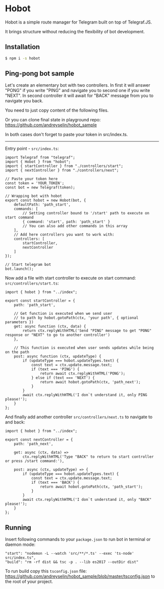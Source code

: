 # Hobot

Hobot is a simple route manager for Telegram built on top of Telegraf.JS.

It brings structure without reducing the flexibility of bot development.

## Installation

```sh
$ npm i -s hobot
```

## Ping-pong bot sample

Let's create an elementary bot with two controllers.
In first it will answer "PONG" if you write "PING" and navigate you to second one if you write "NEXT".
In second controller it will await for "BACK" message from you to navigate you back.

You need to just copy content of the following files.

Or you can clone final state in playground repo: https://github.com/andreyselin/hobot_sample

In both cases don't forget to paste your token in src/index.ts.

---

Entry point - `src/index.ts`:
```
import Telegraf from "telegraf";
import { Hobot } from "hobot";
import { startController } from "./controllers/start";
import { nextController } from "./controllers/next";

// Paste your token here
const token = 'YOUR_TOKEN';
const bot = new Telegraf(token);

// Wrapping bot with hobot
export const hobot = new Hobot(bot, {
    defaultPath: 'path_start',
    commands: [
        // Setting controller bound to '/start' path to execute on start command
        { command: 'start', path: 'path_start' }
        // You can also add other commands in this array
    ],
    // Add here controllers you want to work with:
    controllers: [
        startController,
        nextController
    ]
});

// Start telegram bot
bot.launch();
```

Now add a file with start controller to execute on start command: `src/controllers/start.ts`:

```
import { hobot } from "../index";

export const startController = {
    path: 'path_start',

    // Get function is executed when we send user
    // to path by hobot.gotoPath(ctx, 'your path', { optional parameters })
    get: async function (ctx, data) {
        return ctx.replyWithHTML('Send "PING" message to get "PONG" response or "NEXT" to go to another controller')
    },

    // This function is executed when user sends updates while being on the path
    post: async function (ctx, updateType) {
        if (updateType === hobot.updateTypes.text) {
            const text = ctx.update.message.text;
            if (text === 'PING') {
                return await ctx.replyWithHTML('PONG');
            } else if (text === 'NEXT') {
                return await hobot.gotoPath(ctx, 'path_next');
            }
        }
        await ctx.replyWithHTML('I don`t understand it, only PING please!');
    }
};
```

And finally add another controller `src/controllers/next.ts` to navigate to and back:

```
import { hobot } from "../index";

export const nextController = {
    path: 'path_next',

    get: async (ctx, data) =>
        ctx.replyWithHTML('Type "BACK" to return to start controller or press /start command:'),

    post: async (ctx, updateType) => {
        if (updateType === hobot.updateTypes.text) {
            const text = ctx.update.message.text;
            if (text === 'BACK') {
                return await hobot.gotoPath(ctx, 'path_start');
            }
        }
        await ctx.replyWithHTML('I don`t understand it, only "BACK" please!');
    }
};
```

## Running

Insert following commands to your `package.json` to run bot in terminal or daemon mode:
```
"start": "nodemon -L --watch 'src/**/*.ts' --exec 'ts-node' src/index.ts",
"build": "rm -rf dist && tsc -p . --lib es2017 --outDir dist"
```

To run build copy this `tsconfig.json` file: https://github.com/andreyselin/hobot_sample/blob/master/tsconfig.json to the root of your project.